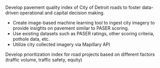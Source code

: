 Develop pavement quality index of City of Detroit roads to foster data-driven operational and capital decision making. 
- Create image-based machine learning tool to ingest city imagery to provide insights on pavement similar to PASER scoring.
- Use existing datasets such as PASER ratings, other scoring criteria, pothole data, etc. 
- Utilize city collected imagery via Mapillary API


Develop prioritization index for road projects based on different factors (traffic volume, traffic safety, equity) 
